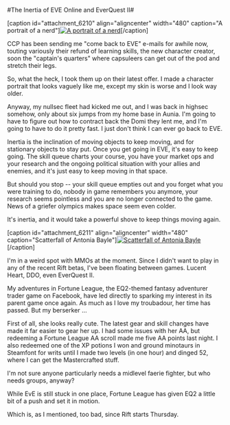 #The Inertia of EVE Online and EverQuest II#

[caption id="attachment\_6210" align="aligncenter" width="480" caption="A portrait of a nerd"][![](http://westkarana.com/wp-content/uploads/2011/02/ExeFile-2011-02-22-01-04-00-67-480x384.jpg "A portrait of a nerd")](http://westkarana.com/wp-content/uploads/2011/02/ExeFile-2011-02-22-01-04-00-67.jpg)[/caption]

CCP has been sending me "come back to EVE" e-mails for awhile now, touting variously their refund of learning skills, the new character creator, soon the "captain's quarters" where capsuleers can get out of the pod and stretch their legs.

So, what the heck, I took them up on their latest offer. I made a character portrait that looks vaguely like me, except my skin is worse and I look way older.

Anyway, my nullsec fleet had kicked me out, and I was back in highsec somehow, only about six jumps from my home base in Aunia. I'm going to have to figure out how to contract back the Domi they lent me, and I'm going to have to do it pretty fast. I just don't think I can ever go back to EVE.

Inertia is the inclination of moving objects to keep moving, and for stationary objects to stay put. Once you get going in EVE, it's easy to keep going. The skill queue charts your course, you have your market ops and your research and the ongoing political situation with your allies and enemies, and it's just easy to keep moving in that space.

But should you stop -- your skill queue empties out and you forget what you were training to do, nobody in game remembers you anymore, your research seems pointless and you are no longer connected to the game. News of a griefer olympics makes space seem even colder.

It's inertia, and it would take a powerful shove to keep things moving again.

[caption id="attachment\_6211" align="aligncenter" width="480" caption="Scatterfall of Antonia Bayle"][![](http://westkarana.com/wp-content/uploads/2011/02/EverQuest2-2011-02-22-00-20-12-31-480x384.jpg "Scatterfall of Antonia Bayle")](http://westkarana.com/wp-content/uploads/2011/02/EverQuest2-2011-02-22-00-20-12-31.jpg)[/caption]

I'm in a weird spot with MMOs at the moment. Since I didn't want to play in any of the recent Rift betas, I've been floating between games. Lucent Heart, DDO, even EverQuest II.

My adventures in Fortune League, the EQ2-themed fantasy adventurer trader game on Facebook, have led directly to sparking my interest in its parent game once again. As much as I love my troubadour, her time has passed. But my berserker ...

First of all, she looks really cute. The latest gear and skill changes have made it far easier to gear her up. I had some issues with her AA, but redeeming a Fortune League AA scroll made me five AA points last night. I also redeemed one of the XP potions I won and ground minotaurs in Steamfont for writs until I made two levels (in one hour) and dinged 52, where I can get the Mastercrafted stuff.

I'm not sure anyone particularly needs a midlevel faerie fighter, but who needs groups, anyway?

While EvE is still stuck in one place, Fortune League has given EQ2 a little bit of a push and set it in motion.

Which is, as I mentioned, too bad, since Rift starts Thursday.

